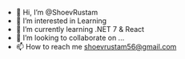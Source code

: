 - 👋 Hi, I’m @ShoevRustam
- 👀 I’m interested in Learning
- 🌱 I’m currently learning .NET 7 & React
- 💞️ I’m looking to collaborate on ...
- 📫 How to reach me shoevrustam56@gmail.com

<!---
ShoevRustam/ShoevRustam is a ✨ special ✨ repository because its `README.md` (this file) appears on your GitHub profile.
You can click the Preview link to take a look at your changes.
--->
